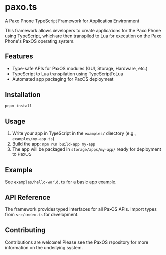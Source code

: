 # paxo.ts
A Paxo Phone TypeScript Framework for Application Environment

This framework allows developers to create applications for the Paxo Phone using TypeScript, which are then transpiled to Lua for execution on the Paxo Phone's PaxOS operating system.

## Features

- Type-safe APIs for PaxOS modules (GUI, Storage, Hardware, etc.)
- TypeScript to Lua transpilation using TypeScriptToLua
- Automated app packaging for PaxOS deployment

## Installation

```bash
pnpm install
```

## Usage

1. Write your app in TypeScript in the `examples/` directory (e.g., `examples/my-app.ts`)
2. Build the app: `npm run build-app my-app`
3. The app will be packaged in `storage/apps/my-app/` ready for deployment to PaxOS

## Example

See `examples/hello-world.ts` for a basic app example.

## API Reference

The framework provides typed interfaces for all PaxOS APIs. Import types from `src/index.ts` for development.

## Contributing

Contributions are welcome! Please see the PaxOS repository for more information on the underlying system. 
